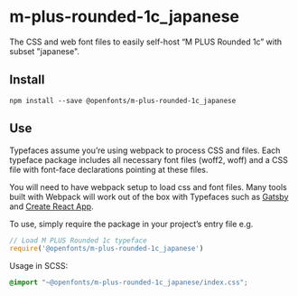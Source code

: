 
# m-plus-rounded-1c_japanese

The CSS and web font files to easily self-host “M PLUS Rounded 1c” with subset "japanese".

## Install

`npm install --save @openfonts/m-plus-rounded-1c_japanese`

## Use

Typefaces assume you’re using webpack to process CSS and files. Each typeface
package includes all necessary font files (woff2, woff) and a CSS file with
font-face declarations pointing at these files.

You will need to have webpack setup to load css and font files. Many tools built
with Webpack will work out of the box with Typefaces such as [Gatsby](https://github.com/gatsbyjs/gatsby)
and [Create React App](https://github.com/facebookincubator/create-react-app).

To use, simply require the package in your project’s entry file e.g.

```javascript
// Load M PLUS Rounded 1c typeface
require('@openfonts/m-plus-rounded-1c_japanese')
```

Usage in SCSS:
```scss
@import "~@openfonts/m-plus-rounded-1c_japanese/index.css";
```
